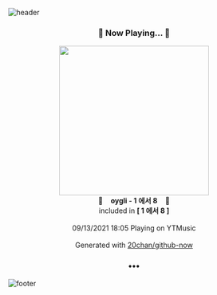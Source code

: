 ![header](https://capsule-render.vercel.app/api?type=wave&height=170&section=header&text=Hi.%20I'm%20SHIFT&fontColor=090707&fontAlignX=45&fontAlignY=65&fontSize=100)

<h3 align="center">🎵 Now Playing... 🎵</h3>
<p align="center">
  <a href="https://music.youtube.com/watch?v=GgK6fLi6D1Y">
    <img width="300" src="https://lh3.googleusercontent.com/BPTlataf9qqdXLGfAC3atUC0DUN1dRvvbir4w9KykpIPDlisHkzIsiJqirXLaCSXtC-6-YMWgga1EAl3">
  </a>
  <br>
  🎵&nbsp&nbsp&nbsp <b>oygli - 1 에서 8</b> &nbsp&nbsp&nbsp🎵
  <br>
  included in <b>[ 1 에서 8 ]</b>
  
  <br />
  <br />
  09/13/2021 18:05 Playing on YTMusic
  <br />
  <br />
  Generated with <a href="https://github.com/20chan/github-now">20chan/github-now</a>
</p>

<h3 align="center">•••</h3>

![footer](https://capsule-render.vercel.app/api?type=wave&height=150&section=footer)
